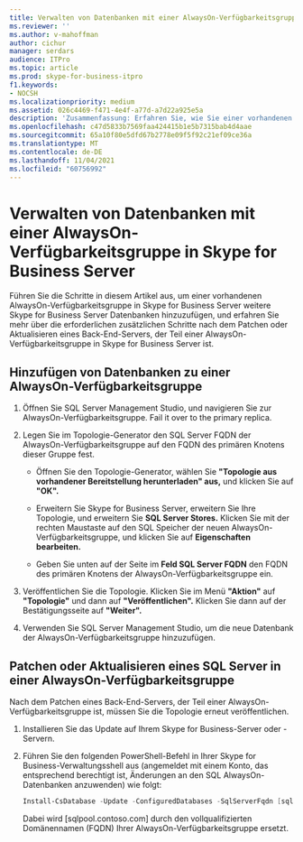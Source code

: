 ```yaml
---
title: Verwalten von Datenbanken mit einer AlwaysOn-Verfügbarkeitsgruppe in Skype for Business Server
ms.reviewer: ''
ms.author: v-mahoffman
author: cichur
manager: serdars
audience: ITPro
ms.topic: article
ms.prod: skype-for-business-itpro
f1.keywords:
- NOCSH
ms.localizationpriority: medium
ms.assetid: 026c4469-f471-4e4f-a77d-a7d22a925e5a
description: 'Zusammenfassung: Erfahren Sie, wie Sie einer vorhandenen AlwaysOn-Verfügbarkeitsgruppe weitere Skype for Business Server Datenbanken hinzufügen, und erfahren Sie mehr über die erforderlichen zusätzlichen Schritte nach dem Patchen oder Upgrade eines Back-End-Servers, der Teil einer AlwaysOn-Verfügbarkeitsgruppe in Skype for Business Server ist.'
ms.openlocfilehash: c47d5833b7569faa424415b1e5b7315bab4d4aae
ms.sourcegitcommit: 65a10f80e5dfd67b2778e09f5f92c21ef09ce36a
ms.translationtype: MT
ms.contentlocale: de-DE
ms.lasthandoff: 11/04/2021
ms.locfileid: "60756992"
---
```

# <a name="manage-databases-with-an-alwayson-availability-group-in-skype-for-business-server"></a>Verwalten von Datenbanken mit einer AlwaysOn-Verfügbarkeitsgruppe in Skype for Business Server

Führen Sie die Schritte in diesem Artikel aus, um einer vorhandenen AlwaysOn-Verfügbarkeitsgruppe in Skype for Business Server weitere Skype for Business Server Datenbanken hinzuzufügen, und erfahren Sie mehr über die erforderlichen zusätzlichen Schritte nach dem Patchen oder Aktualisieren eines Back-End-Servers, der Teil einer AlwaysOn-Verfügbarkeitsgruppe in Skype for Business Server ist.

## <a name="add-databases-to-an-alwayson-availability-group"></a>Hinzufügen von Datenbanken zu einer AlwaysOn-Verfügbarkeitsgruppe 

1. Öffnen Sie SQL Server Management Studio, und navigieren Sie zur AlwaysOn-Verfügbarkeitsgruppe. Fail it over to the primary replica.
    
2. Legen Sie im Topologie-Generator den SQL Server FQDN der AlwaysOn-Verfügbarkeitsgruppe auf den FQDN des primären Knotens dieser Gruppe fest.
    
   - Öffnen Sie den Topologie-Generator, wählen Sie **"Topologie aus vorhandener Bereitstellung herunterladen" aus,** und klicken Sie auf **"OK".**
    
   - Erweitern Sie Skype for Business Server, erweitern Sie Ihre Topologie, und erweitern Sie **SQL Server Stores.** Klicken Sie mit der rechten Maustaste auf den SQL Speicher der neuen AlwaysOn-Verfügbarkeitsgruppe, und klicken Sie auf **Eigenschaften bearbeiten.**
    
   - Geben Sie unten auf der Seite im **Feld SQL Server FQDN** den FQDN des primären Knotens der AlwaysOn-Verfügbarkeitsgruppe ein.
    
3. Veröffentlichen Sie die Topologie. Klicken Sie im Menü **"Aktion"** auf **"Topologie"** und dann auf **"Veröffentlichen".** Klicken Sie dann auf der Bestätigungsseite auf **"Weiter".**
    
4. Verwenden Sie SQL Server Management Studio, um die neue Datenbank der AlwaysOn-Verfügbarkeitsgruppe hinzuzufügen.
    
## <a name="patch-or-update-a-sql-server-in-an-alwayson-availability-group"></a>Patchen oder Aktualisieren eines SQL Server in einer AlwaysOn-Verfügbarkeitsgruppe

Nach dem Patchen eines Back-End-Servers, der Teil einer AlwaysOn-Verfügbarkeitsgruppe ist, müssen Sie die Topologie erneut veröffentlichen.

1. Installieren Sie das Update auf Ihrem Skype for Business-Server oder -Servern.
    
2. Führen Sie den folgenden PowerShell-Befehl in Ihrer Skype for Business-Verwaltungsshell aus (angemeldet mit einem Konto, das entsprechend berechtigt ist, Änderungen an den SQL AlwaysOn-Datenbanken anzuwenden) wie folgt:
    
    ```PowerShell
    Install-CsDatabase -Update -ConfiguredDatabases -SqlServerFqdn [sqlpool.contoso.com] -Verbose
    ```

    Dabei wird [sqlpool.contoso.com] durch den vollqualifizierten Domänennamen (FQDN) Ihrer AlwaysOn-Verfügbarkeitsgruppe ersetzt.
